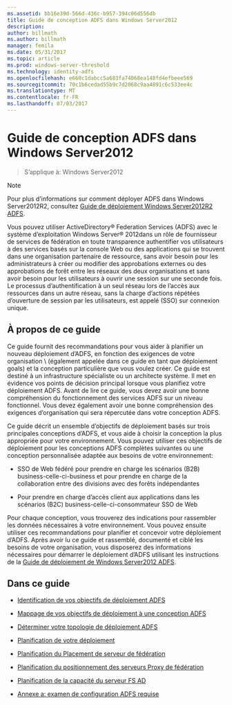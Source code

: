 ```yaml
---
ms.assetid: bb16e39d-566d-436c-b957-394c06d556db
title: Guide de conception ADFS dans Windows Server2012
description: 
author: billmath
ms.author: billmath
manager: femila
ms.date: 05/31/2017
ms.topic: article
ms.prod: windows-server-threshold
ms.technology: identity-adfs
ms.openlocfilehash: e660c1dabcc5a683fa74068ea148fd4efbeee569
ms.sourcegitcommit: 70c1b6cedad55b9c7d2068c9aa4891c6c533ee4c
ms.translationtype: MT
ms.contentlocale: fr-FR
ms.lasthandoff: 07/03/2017
---
```

# <a name="ad-fs-design-guide-in-windows-server-2012"></a>Guide de conception ADFS dans Windows Server2012

>S’applique à: Windows Server2012
  
> [!NOTE]  
> Pour plus d’informations sur comment déployer ADFS dans Windows Server2012R2, consultez [Guide de déploiement Windows Server2012R2 ADFS](../../ad-fs/deployment/Windows-Server-2012-R2-AD-FS-Deployment-Guide.md).  
  
Vous pouvez utiliser ActiveDirectory® Federation Services \(ADFS\) avec le système d’exploitation Windows Server® 2012dans un rôle de fournisseur de services de fédération en toute transparence authentifier vos utilisateurs à des services basés sur la console Web ou des applications qui se trouvent dans une organisation partenaire de ressource, sans avoir besoin pour les administrateurs à créer ou modifier des approbations externes ou des approbations de forêt entre les réseaux des deux organisations et sans avoir besoin pour les utilisateurs à ouvrir une session sur une seconde fois. Le processus d’authentification à un seul réseau lors de l’accès aux ressources dans un autre réseau, sans la charge d’actions répétées d’ouverture de session par les utilisateurs, est appelé \(SSO\) sur connexion unique.  
  
## <a name="about-this-guide"></a>À propos de ce guide  
Ce guide fournit des recommandations pour vous aider à planifier un nouveau déploiement d’ADFS, en fonction des exigences de votre organisation \ (également appelée dans ce guide en tant que déploiement goals\) et la conception particulière que vous voulez créer. Ce guide est destiné à un infrastructure spécialiste ou un architecte système. Il met en évidence vos points de décision principal lorsque vous planifiez votre déploiement ADFS. Avant de lire ce guide, vous devez avoir une bonne compréhension du fonctionnement des services ADFS sur un niveau fonctionnel. Vous devez également avoir une bonne compréhension des exigences d’organisation qui sera répercutée dans votre conception ADFS.  
  
Ce guide décrit un ensemble d’objectifs de déploiement basés sur trois principales conceptions d’ADFS, et vous aide à choisir la conception la plus appropriée pour votre environnement. Vous pouvez utiliser ces objectifs de déploiement pour les conceptions ADFS complètes suivantes ou une conception personnalisée adaptée aux besoins de votre environnement:  
  
-   SSO de Web fédéré pour prendre en charge les scénarios \(B2B\) business\-celle-ci-business et pour prendre en charge de la collaboration entre des divisions avec des forêts indépendantes  
  
-   Pour prendre en charge d’accès client aux applications dans les scénarios \(B2C\) business\-celle-ci-consommateur SSO de Web  
  
Pour chaque conception, vous trouverez des indications pour rassembler les données nécessaires à votre environnement. Vous pouvez ensuite utiliser ces recommandations pour planifier et concevoir votre déploiement d’ADFS. Après avoir lu ce guide et rassemblé, documenté et ciblé les besoins de votre organisation, vous disposerez des informations nécessaires pour démarrer le déploiement d’ADFS utilisant les instructions de la [Guide de déploiement de Windows Server2012 ADFS](../../ad-fs/deployment/Windows-Server-2012-AD-FS-Deployment-Guide.md).  
  
## <a name="in-this-guide"></a>Dans ce guide  
  
-   [Identification de vos objectifs de déploiement ADFS](Identifying-Your-AD-FS-Deployment-Goals.md)  
  
-   [Mappage de vos objectifs de déploiement à une conception ADFS](Mapping-Your-Deployment-Goals-to-an-AD-FS-Design.md)  
  
-   [Déterminer votre topologie de déploiement ADFS](Determine-Your-AD-FS-Deployment-Topology.md)  
  
-   [Planification de votre déploiement](Planning-Your-Deployment.md)  
  
-   [Planification du Placement de serveur de fédération](Planning-Federation-Server-Placement.md)  
  
-   [Planification du positionnement des serveurs Proxy de fédération](Planning-Federation-Server-Proxy-Placement.md)  
  
-   [Planification de la capacité du serveur FS AD](Planning-for-AD-FS-Server-Capacity.md)  
  
-   [Annexe a: examen de configuration ADFS requise](Appendix-A--Reviewing-AD-FS-Requirements.md)  
  

